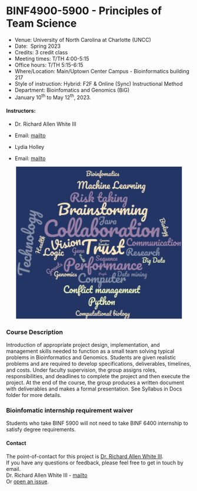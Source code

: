 # BINF4900-5900 - Principles of Team Science 

- Venue: 	University of North Carolina at Charlotte (UNCC)
- Date: 	Spring 2023
- Credits: 3 credit class
- Meeting times: T/TH 4:00-5:15
- Office hours: T/TH 5:15-6:15
- Where/Location: Main/Uptown Center Campus - Bioinformatics building 217
- Style of instruction: Hybrid: F2F & Online (Sync) Instructional Method 
- Department: Bioinfomatics and Genomics (BiG)
- January 10<sup>th</sup> to May 12<sup>th</sup>, 2023. 

#### Instructors:	
- Dr. Richard Allen White III
- Email: [mailto](mailto:rwhit101@uncc.edu)

- Lydia Holley
- Email: [mailto](mailto:lholley4@uncc.edu)

<p align="center"> 
<img src="image.jpg">
</p>

### Course Description
Introduction of appropriate project design, implementation, and management skills needed to function as a small team solving typical problems in Bioinformatics and Genomics. Students are given realistic problems and are required to develop specifications, deliverables, timelines, and costs. Under faculty supervision, the group assigns roles, responsibilities, and deadlines to complete the project and then execute the project. At the end of the course, the group produces a written document with deliverables and makes a formal presentation. See Syllabus in Docs folder for more details. 

### Bioinfomatic internship requirement waiver
Students who take BINF 5900 will not need to take BINF 6400 internship to satisfy degree requirements. 

#### Contact 
The point-of-contact for this project is [Dr. Richard Allen White III](https://github.com/raw-lab).<br />
If you have any questions or feedback, please feel free to get in touch by email.  <br />
Dr. Richard Allen White III - [mailto](mailto:rwhit101@uncc.edu) <br />
Or [open an issue](https://github.com/raw-lab/BINF4900-5900/issues).
